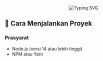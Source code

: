 <div align="center">
  <img src="https://readme-typing-svg.herokuapp.com?font=Fira+Code&pause=1000&color=F7F7F7&width=435&lines=Hello+World!+I%27m+Silendas;Welcome+to+my+GitHub+Profile!" alt="Typing SVG" />
</div>

## 🚀 Cara Menjalankan Proyek

### Prasyarat
- Node.js (versi 14 atau lebih tinggi)
- NPM atau Yarn
